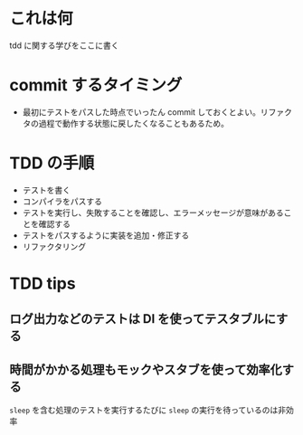 # これは何
tdd に関する学びをここに書く

# commit するタイミング
- 最初にテストをパスした時点でいったん commit しておくとよい。リファクタの過程で動作する状態に戻したくなることもあるため。

# TDD の手順
- テストを書く
- コンパイラをパスする
- テストを実行し、失敗することを確認し、エラーメッセージが意味があることを確認する
- テストをパスするように実装を追加・修正する
- リファクタリング

# TDD tips
## ログ出力などのテストは DI を使ってテスタブルにする

## 時間がかかる処理もモックやスタブを使って効率化する
`sleep` を含む処理のテストを実行するたびに `sleep` の実行を待っているのは非効率

